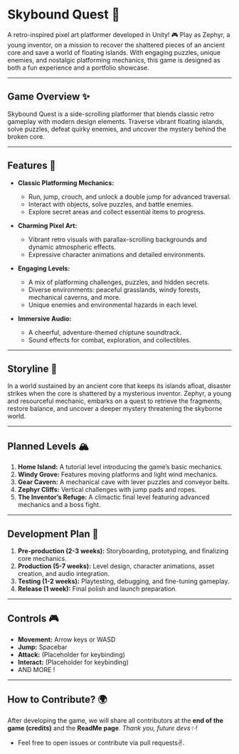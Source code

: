 # **Skybound Quest** 🌟

A retro-inspired pixel art platformer developed in Unity! 🎮 Play as Zephyr, a young inventor, on a mission to recover the shattered pieces of an ancient core and save a world of floating islands. With engaging puzzles, unique enemies, and nostalgic platforming mechanics, this game is designed as both a fun experience and a portfolio showcase.

---

## **Game Overview** ✨

Skybound Quest is a side-scrolling platformer that blends classic retro gameplay with modern design elements. Traverse vibrant floating islands, solve puzzles, defeat quirky enemies, and uncover the mystery behind the broken core.

---

## **Features** 🚀

- **Classic Platforming Mechanics:**
  - Run, jump, crouch, and unlock a double jump for advanced traversal.
  - Interact with objects, solve puzzles, and battle enemies.
  - Explore secret areas and collect essential items to progress.

- **Charming Pixel Art:**
  - Vibrant retro visuals with parallax-scrolling backgrounds and dynamic atmospheric effects.
  - Expressive character animations and detailed environments.

- **Engaging Levels:**
  - A mix of platforming challenges, puzzles, and hidden secrets.
  - Diverse environments: peaceful grasslands, windy forests, mechanical caverns, and more.
  - Unique enemies and environmental hazards in each level.

- **Immersive Audio:**
  - A cheerful, adventure-themed chiptune soundtrack.
  - Sound effects for combat, exploration, and collectibles.

---

## **Storyline** 📖

In a world sustained by an ancient core that keeps its islands afloat, disaster strikes when the core is shattered by a mysterious inventor. Zephyr, a young and resourceful mechanic, embarks on a quest to retrieve the fragments, restore balance, and uncover a deeper mystery threatening the skyborne world.

---

## **Planned Levels** 🏔️

1. **Home Island:** A tutorial level introducing the game’s basic mechanics.  
2. **Windy Grove:** Features moving platforms and light wind mechanics.  
3. **Gear Cavern:** A mechanical cave with lever puzzles and conveyor belts.  
4. **Zephyr Cliffs:** Vertical challenges with jump pads and ropes.  
5. **The Inventor’s Refuge:** A climactic final level featuring advanced mechanics and a boss fight.

---

## **Development Plan** 📅

1. **Pre-production (2-3 weeks):** Storyboarding, prototyping, and finalizing core mechanics.  
2. **Production (5-7 weeks):** Level design, character animations, asset creation, and audio integration.  
3. **Testing (1-2 weeks):** Playtesting, debugging, and fine-tuning gameplay.  
4. **Release (1 week):** Final polish and launch preparation.  

---

## **Controls** 🎮

- **Movement:** Arrow keys or WASD  
- **Jump:** Spacebar  
- **Attack:** (Placeholder for keybinding)  
- **Interact:** (Placeholder for keybinding)
- AND MORE !
---

## **How to Contribute?** 🌍

After developing the game, we will share all contributors at the **end of the game (credits)** and the **ReadMe page**. _Thank you, future devs✨!_
- Feel free to open issues or contribute via pull requests✌️.  
